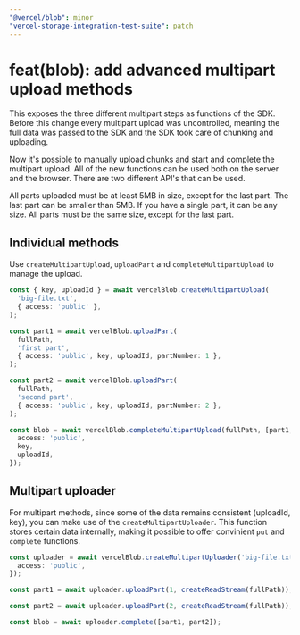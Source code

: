 ```yaml
---
"@vercel/blob": minor
"vercel-storage-integration-test-suite": patch
---
```


# feat(blob): add advanced multipart upload methods

This exposes the three different multipart steps as functions of the SDK. Before this change every multipart upload was uncontrolled, meaning the full data was passed to the SDK and the SDK took care of chunking and uploading.

Now it's possible to manually upload chunks and start and complete the multipart upload. All of the new functions can be used both on the server and the browser. There are two different API's that can be used.

All parts uploaded must be at least 5MB in size, except for the last part. The last part can be smaller than 5MB. If you have a single part, it can be any size. All parts must be the same size, except for the last part.

## Individual methods

Use `createMultipartUpload`, `uploadPart` and `completeMultipartUpload` to manage the upload.

```ts
const { key, uploadId } = await vercelBlob.createMultipartUpload(
  'big-file.txt',
  { access: 'public' },
);

const part1 = await vercelBlob.uploadPart(
  fullPath,
  'first part',
  { access: 'public', key, uploadId, partNumber: 1 },
);

const part2 = await vercelBlob.uploadPart(
  fullPath,
  'second part',
  { access: 'public', key, uploadId, partNumber: 2 },
);

const blob = await vercelBlob.completeMultipartUpload(fullPath, [part1, part2], {
  access: 'public',
  key,
  uploadId,
});
```

## Multipart uploader

For multipart methods, since some of the data remains consistent (uploadId, key), you can make use of the `createMultipartUploader`. This function stores certain data internally, making it possible to offer convinient `put` and `complete` functions.

```ts
const uploader = await vercelBlob.createMultipartUploader('big-file.txt', {
  access: 'public',
});

const part1 = await uploader.uploadPart(1, createReadStream(fullPath));

const part2 = await uploader.uploadPart(2, createReadStream(fullPath));

const blob = await uploader.complete([part1, part2]);
```
